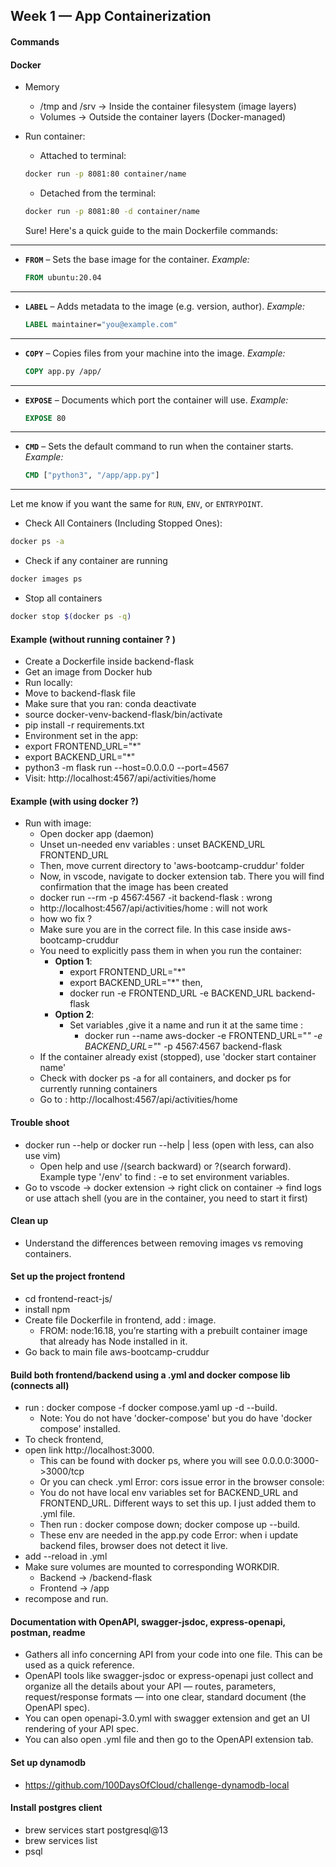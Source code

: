 ## Week 1 — App Containerization

#### Commands
#### Docker

- Memory
  - /tmp and /srv → Inside the container filesystem (image layers)
  - Volumes → Outside the container layers (Docker-managed)
- Run container:
  - Attached to terminal: 
  ```bash
  docker run -p 8081:80 container/name
  ```
  - Detached from the terminal: 
   ```bash
  docker run -p 8081:80 -d container/name
  ```

  Sure! Here's a quick guide to the main Dockerfile commands:

---

* **`FROM`** – Sets the base image for the container.
  *Example:*

  ```dockerfile
  FROM ubuntu:20.04
  ```

---

* **`LABEL`** – Adds metadata to the image (e.g. version, author).
  *Example:*

  ```dockerfile
  LABEL maintainer="you@example.com"
  ```

---

* **`COPY`** – Copies files from your machine into the image.
  *Example:*

  ```dockerfile
  COPY app.py /app/
  ```

---

* **`EXPOSE`** – Documents which port the container will use.
  *Example:*

  ```dockerfile
  EXPOSE 80
  ```

---

* **`CMD`** – Sets the default command to run when the container starts.
  *Example:*

  ```dockerfile
  CMD ["python3", "/app/app.py"]
  ```

---

Let me know if you want the same for `RUN`, `ENV`, or `ENTRYPOINT`.


 - Check All Containers (Including Stopped Ones):
```bash
docker ps -a
```

- Check if any container are running
```bash
docker images ps
```

- Stop all containers
```bash
docker stop $(docker ps -q)
```

#### Example (without running container ? )

- Create a Dockerfile inside backend-flask
- Get an image from Docker hub
- Run locally:
 - Move to backend-flask file
 - Make sure that you ran: conda deactivate
 - source docker-venv-backend-flask/bin/activate
 - pip install -r requirements.txt
 - Environment set in the app:
  - export FRONTEND_URL="*"
  - export BACKEND_URL="*"
- python3 -m flask run --host=0.0.0.0 --port=4567
- Visit: http://localhost:4567/api/activities/home

#### Example (with using docker ?)

- Run with image:
  - Open docker app (daemon)
  - Unset un-needed env variables : unset BACKEND_URL FRONTEND_URL
  - Then, move current directory to 'aws-bootcamp-cruddur' folder
  - Now, in vscode, navigate to docker extension tab. There you will find confirmation that the image has been created
  - docker run --rm -p 4567:4567 -it backend-flask : wrong
  - http://localhost:4567/api/activities/home : will not work
  - how wo fix ?
  - Make sure you are in the correct file. In this case inside aws-bootcamp-cruddur
  - You need to explicitly pass them in when you run the container: 
    - **Option 1**: 
      - export FRONTEND_URL="*"
      - export BACKEND_URL="*"
      then,
      - docker run -e FRONTEND_URL -e BACKEND_URL backend-flask
    - **Option 2**:
      - Set variables ,give it a name and run it at the same time :
        - docker run --name aws-docker -e FRONTEND_URL="*" -e BACKEND_URL="*" -p 4567:4567 backend-flask
  - If the container already exist (stopped), use 'docker start container name'
  - Check with docker ps -a for all containers, and docker ps for currently running containers
  - Go to : http://localhost:4567/api/activities/home


#### Trouble shoot
- docker run --help or docker run --help | less (open with less, can also use vim)
  - Open help and use /(search backward) or ?(search forward). Example type '/env' to find : -e to set environment variables.
- Go to vscode -> docker extension -> right click on container -> find logs or use attach shell (you are in the container, you need to start it first)

#### Clean up
- Understand the differences between removing images vs removing containers.


#### Set up the project frontend
- cd frontend-react-js/
- install npm
- Create file Dockerfile in frontend, add : image. 
  - FROM: node:16.18, you’re starting with a prebuilt container image that already has Node installed in it.
- Go back to main file aws-bootcamp-cruddur

#### Build both frontend/backend using a .yml and docker compose lib (connects all)

- run : docker compose -f docker compose.yaml up -d --build. 
  - Note: You do not have 'docker-compose' but you do have 'docker compose' installed.
- To check frontend, 
- open link http://localhost:3000.
  - This can be found with docker ps, where you will see 0.0.0.0:3000->3000/tcp
  - Or you can check .yml
Error: cors issue error in the browser console:
  - You do not have local env variables set for BACKEND_URL and FRONTEND_URL. Different ways to set this up. I just added them to .yml file.
  - Then run : docker compose down; docker compose up --build.
  - These env are needed in the app.py code
Error: when i update backend files, browser does not detect it live.
- add --reload in .yml
- Make sure volumes are mounted to corresponding WORKDIR.
  - Backend -> /backend-flask
  - Frontend -> /app
- recompose and run.

#### Documentation with OpenAPI, swagger-jsdoc, express-openapi, postman, readme
- Gathers all info concerning API from your code into one file. This can be used as a quick reference.
- OpenAPI tools like swagger-jsdoc or express-openapi just collect and organize all the details about your API — routes, parameters, request/response formats — into one clear, standard document (the OpenAPI spec).
- You can open openapi-3.0.yml with swagger extension and get an UI rendering of your API spec.
- You can also open .yml file and then go to the OpenAPI extension tab.
#### Set up dynamodb
- https://github.com/100DaysOfCloud/challenge-dynamodb-local

#### Install postgres client

- brew services start postgresql@13
- brew services list
- psql